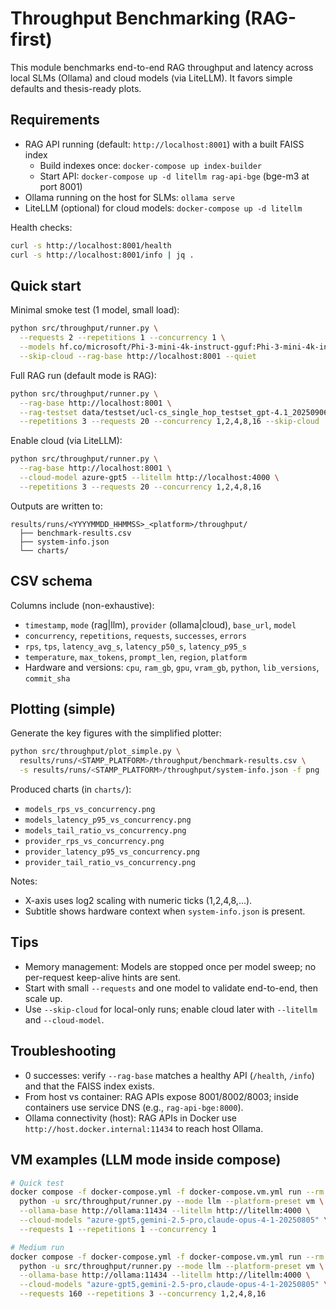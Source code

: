 # Throughput Benchmarking (RAG-first)

This module benchmarks end-to-end RAG throughput and latency across local SLMs (Ollama) and cloud models (via LiteLLM). It favors simple defaults and thesis-ready plots.

## Requirements

- RAG API running (default: `http://localhost:8001`) with a built FAISS index
  - Build indexes once: `docker-compose up index-builder`
  - Start API: `docker-compose up -d litellm rag-api-bge` (bge-m3 at port 8001)
- Ollama running on the host for SLMs: `ollama serve`
- LiteLLM (optional) for cloud models: `docker-compose up -d litellm`

Health checks:
```bash
curl -s http://localhost:8001/health
curl -s http://localhost:8001/info | jq .
```

## Quick start

Minimal smoke test (1 model, small load):
```bash
python src/throughput/runner.py \
  --requests 2 --repetitions 1 --concurrency 1 \
  --models hf.co/microsoft/Phi-3-mini-4k-instruct-gguf:Phi-3-mini-4k-instruct-q4.gguf \
  --skip-cloud --rag-base http://localhost:8001 --quiet
```

Full RAG run (default mode is RAG):
```bash
python src/throughput/runner.py \
  --rag-base http://localhost:8001 \
  --rag-testset data/testset/ucl-cs_single_hop_testset_gpt-4.1_20250906_111904.json \
  --repetitions 3 --requests 20 --concurrency 1,2,4,8,16 --skip-cloud
```

Enable cloud (via LiteLLM):
```bash
python src/throughput/runner.py \
  --rag-base http://localhost:8001 \
  --cloud-model azure-gpt5 --litellm http://localhost:4000 \
  --repetitions 3 --requests 20 --concurrency 1,2,4,8,16
```

Outputs are written to:
```
results/runs/<YYYYMMDD_HHMMSS>_<platform>/throughput/
  ├── benchmark-results.csv
  ├── system-info.json
  └── charts/
```

## CSV schema

Columns include (non-exhaustive):
- `timestamp`, `mode` (rag|llm), `provider` (ollama|cloud), `base_url`, `model`
- `concurrency`, `repetitions`, `requests`, `successes`, `errors`
- `rps`, `tps`, `latency_avg_s`, `latency_p50_s`, `latency_p95_s`
- `temperature`, `max_tokens`, `prompt_len`, `region`, `platform`
- Hardware and versions: `cpu`, `ram_gb`, `gpu`, `vram_gb`, `python`, `lib_versions`, `commit_sha`

## Plotting (simple)

Generate the key figures with the simplified plotter:
```bash
python src/throughput/plot_simple.py \
  results/runs/<STAMP_PLATFORM>/throughput/benchmark-results.csv \
  -s results/runs/<STAMP_PLATFORM>/throughput/system-info.json -f png
```

Produced charts (in `charts/`):
- `models_rps_vs_concurrency.png`
- `models_latency_p95_vs_concurrency.png`
- `models_tail_ratio_vs_concurrency.png`
- `provider_rps_vs_concurrency.png`
- `provider_latency_p95_vs_concurrency.png`
- `provider_tail_ratio_vs_concurrency.png`

Notes:
- X-axis uses log2 scaling with numeric ticks (1,2,4,8,...).
- Subtitle shows hardware context when `system-info.json` is present.

## Tips

- Memory management: Models are stopped once per model sweep; no per-request keep-alive hints are sent.
- Start with small `--requests` and one model to validate end-to-end, then scale up.
- Use `--skip-cloud` for local-only runs; enable cloud later with `--litellm` and `--cloud-model`.

## Troubleshooting

- 0 successes: verify `--rag-base` matches a healthy API (`/health`, `/info`) and that the FAISS index exists.
- From host vs container: RAG APIs expose 8001/8002/8003; inside containers use service DNS (e.g., `rag-api-bge:8000`).
- Ollama connectivity (host): RAG APIs in Docker use `http://host.docker.internal:11434` to reach host Ollama.

## VM examples (LLM mode inside compose)
```bash
# Quick test
docker compose -f docker-compose.yml -f docker-compose.vm.yml run --rm throughput-runner \
  python -u src/throughput/runner.py --mode llm --platform-preset vm \
  --ollama-base http://ollama:11434 --litellm http://litellm:4000 \
  --cloud-models "azure-gpt5,gemini-2.5-pro,claude-opus-4-1-20250805" \
  --requests 1 --repetitions 1 --concurrency 1

# Medium run
docker compose -f docker-compose.yml -f docker-compose.vm.yml run --rm throughput-runner \
  python -u src/throughput/runner.py --mode llm --platform-preset vm \
  --ollama-base http://ollama:11434 --litellm http://litellm:4000 \
  --cloud-models "azure-gpt5,gemini-2.5-pro,claude-opus-4-1-20250805" \
  --requests 160 --repetitions 3 --concurrency 1,2,4,8,16
```
